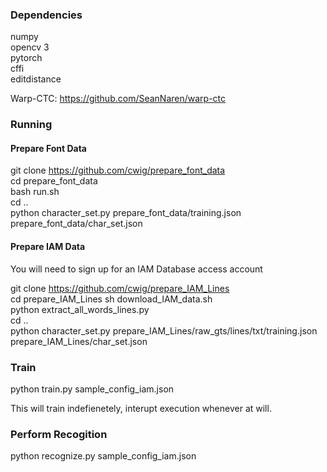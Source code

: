 ### Dependencies

numpy  
opencv 3  
pytorch  
cffi  
editdistance

Warp-CTC: https://github.com/SeanNaren/warp-ctc


### Running

#### Prepare Font Data

git clone https://github.com/cwig/prepare_font_data  
cd prepare_font_data  
bash run.sh  
cd ..  
python character_set.py prepare_font_data/training.json prepare_font_data/char_set.json

#### Prepare IAM Data

You will need to sign up for an IAM Database access account

git clone https://github.com/cwig/prepare_IAM_Lines   
cd prepare_IAM_Lines
sh download_IAM_data.sh  
python extract_all_words_lines.py  
cd ..  
python character_set.py prepare_IAM_Lines/raw_gts/lines/txt/training.json prepare_IAM_Lines/char_set.json  

### Train

python train.py sample_config_iam.json

This will train indefienetely, interupt execution whenever at will.

### Perform Recogition

python recognize.py sample_config_iam.json 
